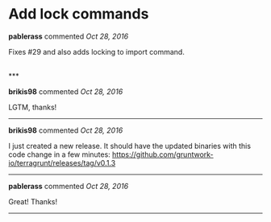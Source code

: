 # Add lock commands

**pablerass** commented *Oct 28, 2016*

Fixes #29 and also adds locking to import command.

<br />
***


**brikis98** commented *Oct 28, 2016*

LGTM, thanks!

***

**brikis98** commented *Oct 28, 2016*

I just created a new release. It should have the updated binaries with this code change in a few minutes: https://github.com/gruntwork-io/terragrunt/releases/tag/v0.1.3

***

**pablerass** commented *Oct 28, 2016*

Great! Thanks!

***

